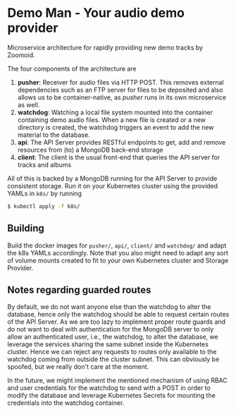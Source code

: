 # Demo Man - Your audio demo provider 

Microservice architecture for rapidly providing new demo tracks by Zoomoid.

The four components of the architecture are 

1.  **pusher**: Receiver for audio files via HTTP POST. This removes external dependencies such as an FTP server for files to be deposited and
    also allows us to be container-native, as *pusher* runs in its own microservice as well.
2.  **watchdog**: Watching a local file system mounted into the container containing demo audio files. When a new file is created or
    a new directory is created, the watchdog triggers an event to add the new material to the database.
3.  **api**: The API Server provides RESTful endpoints to get, add and remove resources from (to) a MongoDB back-end storage
4.  **client**: The client is the usual front-end that queries the API server for tracks and albums

All of this is backed by a MongoDB running for the API Server to provide consistent storage. Run it on your Kubernetes
cluster using the provided YAMLs in `k8s/` by running 

```bash
$ kubectl apply -f k8s/
```

## Building

Build the docker images for `pusher/`, `api/`, `client/` and `watchdog/` and adapt the k8s YAMLs accordingly. Note that you also
might need to adapt any sort of volume mounts created to fit to your own Kubernetes cluster and Storage Provider.

## Notes regarding guarded routes

By default, we do not want anyone else than the watchdog to alter the database, hence only the watchdog should be able
to request certain routes of the API Server. As we are too lazy to implement proper route guards and do not want to deal
with authentication for the MongoDB server to only allow an authenticated user, i.e., the watchdog, to alter the
database, we leverage the services sharing the same subnet inside the Kubernetes cluster. Hence we can reject any
requests to routes only available to the watchdog coming from outside the cluster subnet. This can obviously be spoofed,
but we really don't care at the moment.

In the future, we might implement the mentioned mechanism of using RBAC and user credentials for the watchdog to send
with a POST in order to modify the database and leverage Kubernetes Secrets for mounting the credentials into the
watchdog container.